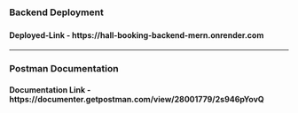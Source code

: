 <h3>Backend Deployment<h3> <h4>Deployed-Link - https://hall-booking-backend-mern.onrender.com </h4> 
<hr/>

<h3>Postman Documentation</h3>
<h4>Documentation Link - https://documenter.getpostman.com/view/28001779/2s946pYovQ</h4>
